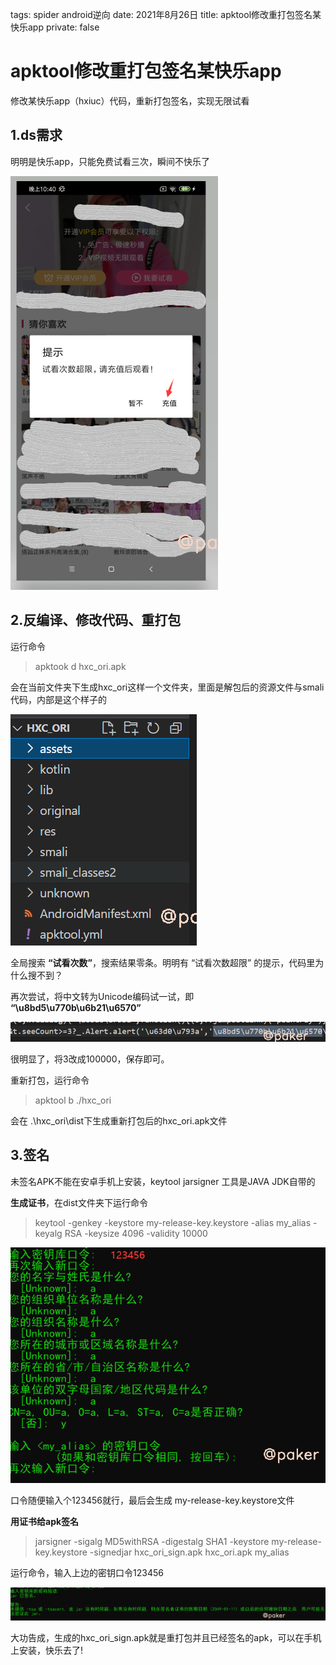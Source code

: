 tags: spider android逆向
date: 2021年8月26日
title: apktool修改重打包签名某快乐app
private: false

# apktool修改重打包签名某快乐app

修改某快乐app（hxiuc）代码，重新打包签名，实现无限试看

## 1.ds需求

明明是快乐app，只能免费试看三次，瞬间不快乐了

![image-20210826203138977](image-20210826203138977.png)

## 2.反编译、修改代码、重打包

运行命令

> apktook d hxc_ori.apk

会在当前文件夹下生成hxc_ori这样一个文件夹，里面是解包后的资源文件与smali代码，内部是这个样子的

![image-20210826203607685](image-20210826203607685.png)

全局搜索 **“试看次数”**，搜索结果零条。明明有 “试看次数超限” 的提示，代码里为什么搜不到？

再次尝试，将中文转为Unicode编码试一试，即 **“\u8bd5\u770b\u6b21\u6570”**

![image-20210826204031903](image-20210826204031903.png)

很明显了，将3改成100000，保存即可。

重新打包，运行命令

> apktool b ./hxc_ori

会在 .\hxc_ori\dist下生成重新打包后的hxc_ori.apk文件

## 3.签名

未签名APK不能在安卓手机上安装，keytool jarsigner 工具是JAVA JDK自带的

**生成证书**，在dist文件夹下运行命令

> keytool -genkey -keystore my-release-key.keystore -alias my_alias -keyalg RSA -keysize 4096 -validity 10000

![image-20210826205119945](image-20210826205119945.png)

口令随便输入个123456就行，最后会生成 my-release-key.keystore文件

**用证书给apk签名**

> jarsigner -sigalg MD5withRSA -digestalg SHA1 -keystore my-release-key.keystore -signedjar hxc_ori_sign.apk hxc_ori.apk my_alias

运行命令，输入上边的密钥口令123456

![image-20210826205545890](image-20210826205545890.png)

大功告成，生成的hxc_ori_sign.apk就是重打包并且已经签名的apk，可以在手机上安装，快乐去了!